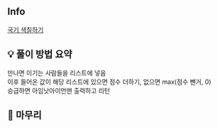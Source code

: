 ## Info
[국기 색칠하기](https://www.acmicpc.net/problem/17264)

## 💡 풀이 방법 요약

만나면 이기는 사람들을 리스트에 넣음<br>
이후 들어온 값이 해당 리스트에 있으면 점수 더하기, 없으면 max(점수 뺀거, 0)<br>
승급하면 아임낫아이언맨 출력하고 리턴<br>

## 🙂 마무리
